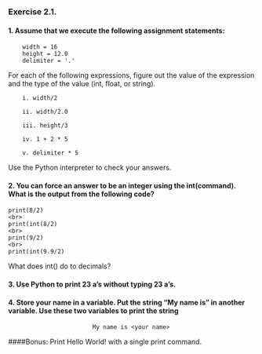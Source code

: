 ###  Exercise 2.1. 
#### 1. Assume that we execute the following assignment statements:
        width = 16
        height = 12.0
        delimiter = '.'

For each of the following expressions, figure out the value of the expression and the type of the value (int, float, or string).

        i. width/2

        ii. width/2.0

        iii. height/3

        iv. 1 + 2 * 5

        v. delimiter * 5

Use the Python interpreter to check your answers.

#### 2. You can force an answer to be an integer using the int(command). What is the output from the following code?

```
print(8/2)
<br>
print(int(8/2)
<br>
print(9/2)
<br>
print(int(9.9/2)
``` 

What does int() do to decimals?

#### 3. Use Python to print 23 a’s without typing 23 a’s.

#### 4. Store your name in a variable. Put the string “My name is” in another variable. Use these two variables to print the string 
                            My name is <your name>


####Bonus: Print
        Hello
        World!
with a single print command.
